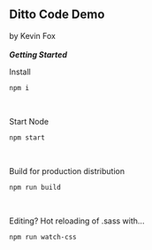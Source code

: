  Ditto Code Demo
---------------------------------------
by Kevin Fox
<br>
<br>
***Getting Started***

Install
```
npm i
```

<br>

Start Node
```
npm start
```

<br>

Build for production distribution
```
npm run build
```

<br>

Editing? Hot reloading of .sass with...
```
npm run watch-css
```
